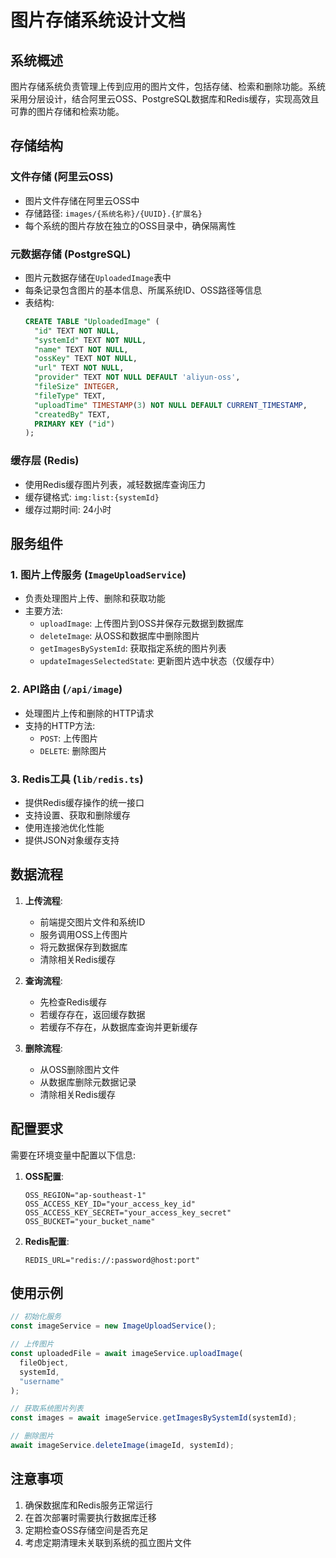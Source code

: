 # 图片存储系统设计文档

## 系统概述

图片存储系统负责管理上传到应用的图片文件，包括存储、检索和删除功能。系统采用分层设计，结合阿里云OSS、PostgreSQL数据库和Redis缓存，实现高效且可靠的图片存储和检索功能。

## 存储结构

### 文件存储 (阿里云OSS)

- 图片文件存储在阿里云OSS中
- 存储路径: `images/{系统名称}/{UUID}.{扩展名}`
- 每个系统的图片存放在独立的OSS目录中，确保隔离性

### 元数据存储 (PostgreSQL)

- 图片元数据存储在`UploadedImage`表中
- 每条记录包含图片的基本信息、所属系统ID、OSS路径等信息
- 表结构:
  ```sql
  CREATE TABLE "UploadedImage" (
    "id" TEXT NOT NULL,
    "systemId" TEXT NOT NULL,
    "name" TEXT NOT NULL,
    "ossKey" TEXT NOT NULL,
    "url" TEXT NOT NULL,
    "provider" TEXT NOT NULL DEFAULT 'aliyun-oss',
    "fileSize" INTEGER,
    "fileType" TEXT,
    "uploadTime" TIMESTAMP(3) NOT NULL DEFAULT CURRENT_TIMESTAMP,
    "createdBy" TEXT,
    PRIMARY KEY ("id")
  );
  ```

### 缓存层 (Redis)

- 使用Redis缓存图片列表，减轻数据库查询压力
- 缓存键格式: `img:list:{systemId}`
- 缓存过期时间: 24小时

## 服务组件

### 1. 图片上传服务 (`ImageUploadService`)

- 负责处理图片上传、删除和获取功能
- 主要方法:
  - `uploadImage`: 上传图片到OSS并保存元数据到数据库
  - `deleteImage`: 从OSS和数据库中删除图片
  - `getImagesBySystemId`: 获取指定系统的图片列表
  - `updateImagesSelectedState`: 更新图片选中状态（仅缓存中）

### 2. API路由 (`/api/image`)

- 处理图片上传和删除的HTTP请求
- 支持的HTTP方法:
  - `POST`: 上传图片
  - `DELETE`: 删除图片

### 3. Redis工具 (`lib/redis.ts`)

- 提供Redis缓存操作的统一接口
- 支持设置、获取和删除缓存
- 使用连接池优化性能
- 提供JSON对象缓存支持

## 数据流程

1. **上传流程**:
   - 前端提交图片文件和系统ID
   - 服务调用OSS上传图片
   - 将元数据保存到数据库
   - 清除相关Redis缓存

2. **查询流程**:
   - 先检查Redis缓存
   - 若缓存存在，返回缓存数据
   - 若缓存不存在，从数据库查询并更新缓存

3. **删除流程**:
   - 从OSS删除图片文件
   - 从数据库删除元数据记录
   - 清除相关Redis缓存

## 配置要求

需要在环境变量中配置以下信息:

1. **OSS配置**:
   ```env
   OSS_REGION="ap-southeast-1"
   OSS_ACCESS_KEY_ID="your_access_key_id"
   OSS_ACCESS_KEY_SECRET="your_access_key_secret" 
   OSS_BUCKET="your_bucket_name"
   ```

2. **Redis配置**:
   ```env
   REDIS_URL="redis://:password@host:port"
   ```

## 使用示例

```typescript
// 初始化服务
const imageService = new ImageUploadService();

// 上传图片
const uploadedFile = await imageService.uploadImage(
  fileObject, 
  systemId,
  "username"
);

// 获取系统图片列表
const images = await imageService.getImagesBySystemId(systemId);

// 删除图片
await imageService.deleteImage(imageId, systemId);
```

## 注意事项

1. 确保数据库和Redis服务正常运行
2. 在首次部署时需要执行数据库迁移
3. 定期检查OSS存储空间是否充足
4. 考虑定期清理未关联到系统的孤立图片文件 